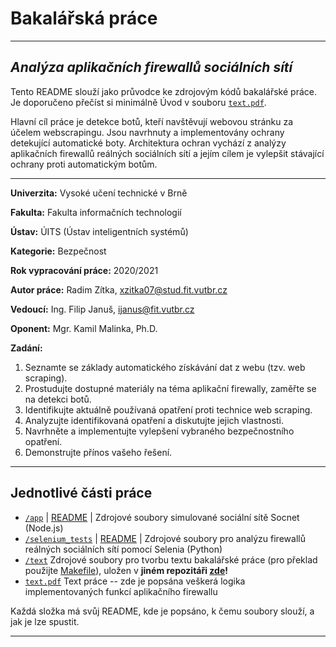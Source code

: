 # Bakalářská práce

---

## _Analýza aplikačních firewallů sociálních sítí_

Tento README slouží jako průvodce ke zdrojovým kódů bakalářské práce. Je doporučeno přečíst si minimálně Úvod v souboru [`text.pdf`][text-file].

Hlavní cíl práce je detekce botů, kteří navštěvují webovou stránku za účelem webscrapingu. Jsou navrhnuty a implementovány ochrany detekující automatické boty. Architektura ochran vychází z analýzy aplikačních firewallů reálných sociálních sítí a jejím cílem je vylepšit stávající ochrany proti automatickým botům.

---


**Univerzita:** Vysoké učení technické v Brně

**Fakulta:** Fakulta informačních technologií

**Ústav:** ÚITS (Ústav inteligentních systémů)

**Kategorie:** Bezpečnost

**Rok vypracování práce:** 2020/2021

**Autor práce:** Radim Zítka, xzitka07@stud.fit.vutbr.cz

**Vedoucí:**    Ing. Filip Januš, ijanus@fit.vutbr.cz

**Oponent:** Mgr. Kamil Malinka, Ph.D.

**Zadání:**
1. Seznamte se základy automatického získávání dat z webu (tzv. web scraping).
2. Prostudujte dostupné materiály na téma aplikační firewally, zaměřte se na detekci botů.
3. Identifikujte aktuálně používaná opatření proti technice web scraping.
4. Analyzujte identifikovaná opatření a diskutujte jejich vlastnosti.
5. Navrhněte a implementujte vylepšení vybraného bezpečnostního opatření.
6. Demonstrujte přínos vašeho řešení.

---

   [app]: <https://github.com/radimzitka/BP-app/blob/main/app/README.md>
   [selenium]: <https://github.com/radimzitka/BP-app/blob/main/selenium_tests/README.md>
   [text]: <https://github.com/radimzitka/BP-Documents/blob/master/Makefile>
   [text-file]: <https://github.com/radimzitka/BP-app/blob/main/text.pdf>

   [app-folder]: <https://github.com/radimzitka/BP-app/blob/main/app/>
   [selenium-folder]: <https://github.com/radimzitka/BP-app/blob/main/selenium_tests/>
   [text-folder]: <https://github.com/radimzitka/BP-Documents/>
   
## Jednotlivé části práce

- [`/app`][app-folder]  | [README][app] |  Zdrojové soubory simulované sociální sítě Socnet (Node.js)
- [`/selenium_tests`][selenium-folder] | [README][selenium] | Zdrojové soubory pro analýzu firewallů reálných sociálních sítí pomocí Selenia (Python)
- [`/text`][text-folder] Zdrojové soubory pro tvorbu textu bakalářské práce (pro překlad použijte [Makefile][text]), uložen v **jiném repozitáři [zde][text]!**
- [`text.pdf`][text-file] Text práce -- zde je popsána veškerá logika implementovaných funkcí aplikačního firewallu

Každá složka má svůj README, kde je popsáno, k čemu soubory slouží, a jak je lze spustit.

---
